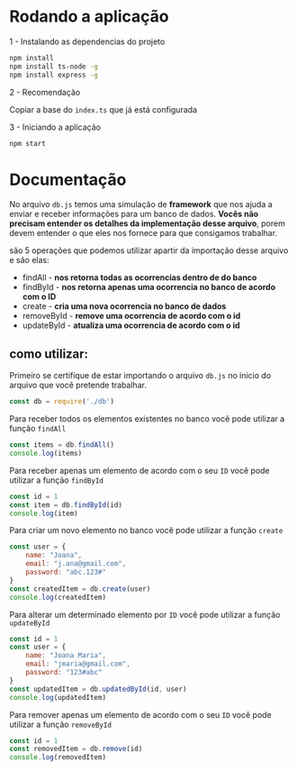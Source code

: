 # Rodando a aplicação

1 - Instalando as dependencias do projeto

```bash
npm install
npm install ts-node -g
npm install express -g
```

2 - Recomendação

Copiar a base do `index.ts` que já está configurada

3 - Iniciando a aplicação

```bash
npm start
```

# Documentação

No arquivo `db.js` temos uma simulação de **framework** que nos ajuda a enviar e receber informações para um banco de dados. **Vocês não precisam entender os detalhes da implementação desse arquivo**, porem devem entender o que eles nos fornece para que consigamos trabalhar.

são 5 operações que podemos utilizar apartir da importação desse arquivo e são elas:

- findAll - **nos retorna todas as ocorrencias dentro de do banco**
- findById - **nos retorna apenas uma ocorrencia no banco de acordo com o ID**
- create - **cria uma nova ocorrencia no banco de dados**
- removeById - **remove uma ocorrencia de acordo com o id**
- updateById - **atualiza uma ocorrencia de acordo com o id**


## como utilizar:

Primeiro se certifique de estar importando o arquivo `db.js` no inicio do arquivo que você pretende trabalhar.

```javascript
const db = require('./db')
```

Para receber todos os elementos existentes no banco você pode utilizar a função `findAll`

```javascript
const items = db.findAll()
console.log(items)
```

Para receber apenas um elemento de acordo com o seu `ID` você pode utilizar a função `findById`

```javascript
const id = 1
const item = db.findById(id)
console.log(item)
```

Para criar um novo elemento no banco você pode utilizar a função `create`

```javascript
const user = {
    name: "Joana",
    email: "j.ana@gmail.com",
    password: "abc.123#"
}
const createdItem = db.create(user)
console.log(createdItem)
```

Para alterar um determinado elemento por `ID` você pode utilizar a função `updateById`

```javascript
const id = 1
const user = {
    name: "Joana Maria",
    email: "jmaria@gmail.com",
    password: "123#abc"
}
const updatedItem = db.updatedById(id, user)
console.log(updatedItem)
```

Para remover apenas um elemento de acordo com o seu `ID` você pode utilizar a função `removeById`

```javascript
const id = 1
const removedItem = db.remove(id)
console.log(removedItem)
```
